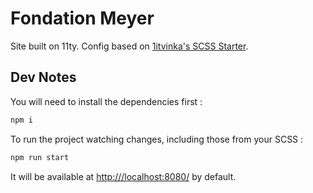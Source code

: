 # Fondation Meyer

Site built on 11ty. Config based on [1itvinka's SCSS Starter](https://github.com/1itvinka/11ty-scss-starter).

## Dev Notes

You will need to install the dependencies first : 

```sh
npm i
```

To run the project watching changes, including those from your SCSS :

```sh
npm run start
```

It will be available at [http:///localhost:8080/](http://localhost:8080/) by default.
